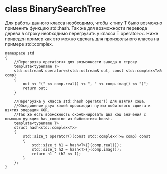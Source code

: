 # class BinarySearchTree<T>
Для работы данного класса необходимо, чтобы к типу T было возможно применить функцию std::hash. Так же для возможности перевода дерева в строку необходимо перегрузить у класса T operator<<. Ниже приведен пример как это можно сделать для произвольного класса на примере std::complex.

	namespace std
	{  
		//Перегрузка operator<< для возможности вывода в строку
		template<typename T>
		std::ostream& operator<<(std::ostream& out, const std::complex<T>& comp)
		{
			out << "(" << comp.real() << ", " << comp.imag() << ")";
			return out;
		}

		//Перегрузка у класса std::hash operator() для взятия хэша. 
		//Объединение двух хэшей происходит путем побитового сдвига и взятия операции XOR. 
		//Так же есть возможность скомбинировать два хэш значения с помощью функции has_combine из библиотеки boost. 
		template<typename T>
		struct hash<std::complex<T>>
		{
			std::size_t operator()(const std::complex<T>& comp) const
			{
				std::size_t h1 = hash<T>{}(comp.real());
				std::size_t h2 = hash<T>{}(comp.imag());
				return h1 ^ (h2 << 1);
			}
		};
	}

